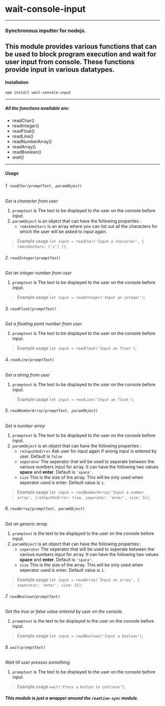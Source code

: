 # wait-console-input

---
### Synchronous inputter for nodejs.
This module provides various functions that can be used to block program execution and wait for user input from console.
These functions provide input in various datatypes. 
---
#### Installation
```
npm install wait-console-input
```
---

##### All the functions available are:
  - readChar()
  - readInteger()
  - readFloat()
  - readLine()
  - readNumberArray()
  - readArray()
  - readBoolean()
  - wait()
---
##### Usage
 
###### 1. `readChar(promptText, paramObject)`
*Get a character from user*
1. `promptext` is The text to be displayed to the user on the console before input.
2. `paramObject` is an object that can have the following properties :
    - `reAskOnChars` is an array where you can list out all the characters for which the user will be asked to input again.

> Example usage
`let input = readChar('Input a character', { reAskOnChars: ['z'] })`;

###### 2. `readInteger(promptText)`
*Get an integer number from user*
1. `promptext` is The text to be displayed to the user on the console before input.

> Example usage
`let input = readInteger('Input an integer')`;
###### 3. `readFloat(promptText)`
*Get a floating point number from user*
1. `promptext` is The text to be displayed to the user on the console before input.

> Example usage
`let input = readFloat('Input an float')`;
###### 4. `readLine(promptText)`
*Get a string from user*
1. `promptext` is The text to be displayed to the user on the console before input.

> Example usage
`let input = readLine('Input an float')`;

###### 5. `readNumberArray(promptText, paramObject)`
*Get a number array*
1. `promptext` is The text to be displayed to the user on the console before input.
2. `paramObject` is an object that can have the following properties :
    - `reInputOnError` Ask user for input again if wrong input is entered by user. Default is `false`
    - `seperator` The seperator that will be used to seperate between the various numbers input for array. It can have the following two values **space** and **enter**. Default is `'space'`.
    - `size` This is the size of the array. This will be only used when seperator used is enter. Default value is `1`.

> Example usage
`let input = readNumberArray('Input a number array', {reInputOnError: true, seperator: 'enter', size: 5})`;

###### 6. `readArray(promptText, paramObject)`
*Get an generic array.*
1. `promptext` is the text to be displayed to the user on the console before input.
2. `paramObject` is an object that can have the following properties :
    - `seperator` The seperator that will be used to seperate between the various numbers input for array. It can have the following two values **space** and **enter**. Default is `'space'`.
    - `size` This is the size of the array. This will be only used when seperator used is enter. Default value is `1`.

> Example usage
`let input = readArray('Input an array', { seperator: 'enter', size: 5})`;

###### 7. `readBoolean(promptText)`
*Get the true or false value entered by user on the console.*
1. `promptext` is the text to be displayed to the user on the console before input.

> Example usage
`let input = readBoolean('Input a boolean')`;
###### 8. `wait(promptText)`
*Wait till user presses something*
1. `promptext` is The text to be displayed to the user on the console before input.

> Example usage
`wait('Press a button to continue')`;

##### This module is just a wrapper around the ```readline-sync``` module.
